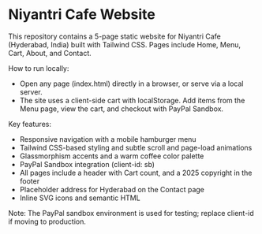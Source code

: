 # Niyantri Cafe Website

This repository contains a 5-page static website for Niyantri Cafe (Hyderabad, India) built with Tailwind CSS. Pages include Home, Menu, Cart, About, and Contact.

How to run locally:
- Open any page (index.html) directly in a browser, or serve via a local server.
- The site uses a client-side cart with localStorage. Add items from the Menu page, view the cart, and checkout with PayPal Sandbox.

Key features:
- Responsive navigation with a mobile hamburger menu
- Tailwind CSS-based styling and subtle scroll and page-load animations
- Glassmorphism accents and a warm coffee color palette
- PayPal Sandbox integration (client-id: sb)
- All pages include a header with Cart count, and a 2025 copyright in the footer
- Placeholder address for Hyderabad on the Contact page
- Inline SVG icons and semantic HTML

Note: The PayPal sandbox environment is used for testing; replace client-id if moving to production.